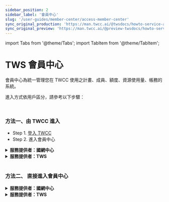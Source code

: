 ```yaml
---
sidebar_position: 2
sidebar_label: '會員中心'
slug: '/user-guides/member-center/access-member-center'
sync_original_production: 'https://man.twcc.ai/@twsdocs/howto-service-access-service-zh' 
sync_original_preview: 'https://man.twcc.ai/@preview-twsdocs/howto-service-access-service-zh' 
---
```


import Tabs from '@theme/Tabs';
import TabItem from '@theme/TabItem';

# TWS 會員中心


會員中心為統一管理您在 TWCC 使用之計畫、成員、額度、資源使用量、帳務的系統。

進入方式依用戶區分，請參考以下步驟：

<br/>


### 方法一、由 TWCC 進入

- Step 1. [登入 TWCC](https://www.twcc.ai/)
- Step 2. 進入會員中心

<details class="docspoiler">

<summary><b>服務提供者：國網中心</b></summary>

點選右上角「**使用者名稱**」，再點選「**帳戶計畫資訊**」，即可進入會員中心。

![](https://cos.twcc.ai/SYS-MANUAL/uploads/upload_43481a0d3c544c5964c9c41f3b958e9a.png)

</details>

<div style={{'height':'8px'}}></div>

<!-- 2. start -->

<details class="docspoiler">

<summary><b>服務提供者：TWS</b></summary>

點選「**會員中心**」、「**用量資訊**」、「**額度資訊**」皆可進入會員中心檢視專案資訊。

![](https://i.imgur.com/VRgIQtC.png)

</details>

<br/>


### 方法二、 直接進入會員中心

<!-- 1 start -->

<details class="docspoiler">

<summary><b>服務提供者：國網中心</b></summary>

登入 [iService](https://iservice.nchc.org.tw/nchc_service/index.php?lang_type=) 即可進入會員中心。

</details>

<div style={{'height':'8px'}}></div>

<!-- 2. start -->

<details class="docspoiler">

<summary><b>服務提供者：TWS</b></summary>

自 [TWS 官方網站](https://tws.twcc.ai/) 選擇「會員中心」，輸入帳密即可進入會員中心。

![](https://i.imgur.com/mNk06Ct.png)

</details>